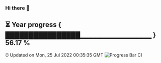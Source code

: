 ### Hi there 👋
⏳ Year progress { ████████████████▁▁▁▁▁▁▁▁▁▁▁▁▁▁ } 56.17 %
---
⏰ Updated on Mon, 25 Jul 2022 00:35:35 GMT
![Progress Bar CI](https://github.com/Moyi321/Moyi321/workflows/Progress%20Bar%20CI/badge.svg)
